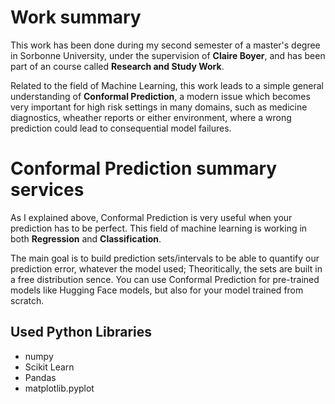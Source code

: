 # Work summary
This work has been done during my second semester of a master's degree in Sorbonne University, under the supervision of $\textbf{Claire Boyer}$, and has been part of an course called $\textbf{Research and Study Work}$.

Related to the field of Machine Learning, this work leads to a simple general understanding of $\textbf{Conformal Prediction}$, a modern issue which becomes very important for high risk settings in many domains, such as medicine diagnostics, wheather reports or either environment, where a wrong prediction could lead to consequential model failures.

# Conformal Prediction summary services 

As I explained above, Conformal Prediction is very useful when your prediction has to be perfect. This field of machine learning is working in both $\textbf{Regression}$ and $\textbf{Classification}$.

The main goal is to build prediction sets/intervals to be able to quantify our prediction error, whatever the model used; Theoritically, the sets are built in a free distribution sence. You can use Conformal Prediction for pre-trained models like Hugging Face models, but also for your model trained from scratch.

## Used Python Libraries

- numpy
- Scikit Learn
- Pandas
- matplotlib.pyplot

